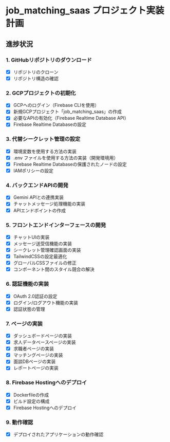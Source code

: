 # job_matching_saas プロジェクト実装計画

## 進捗状況

### 1. GitHubリポジトリのダウンロード
- [x] リポジトリのクローン
- [x] リポジトリ構造の確認

### 2. GCPプロジェクトの初期化
- [x] GCPへのログイン（Firebase CLIを使用）
- [x] 新規GCPプロジェクト「job_matching_saas」の作成
- [x] 必要なAPIの有効化（Firebase Realtime Database API）
- [x] Firebase Realtime Databaseの設定

### 3. 代替シークレット管理の設定
- [x] 環境変数を使用する方法の実装
- [x] .env ファイルを使用する方法の実装（開発環境用）
- [x] Firebase Realtime Databaseの保護されたノードの設定
- [x] IAMポリシーの設定

### 4. バックエンドAPIの開発
- [x] Gemini APIとの連携実装
- [x] チャットメッセージ処理機能の実装
- [x] APIエンドポイントの作成

### 5. フロントエンドインターフェースの開発
- [x] チャットUIの実装
- [x] メッセージ送受信機能の実装
- [x] シークレット管理確認画面の実装
- [x] TailwindCSSの設定最適化
- [x] グローバルCSSファイルの修正
- [x] コンポーネント間のスタイル競合の解決

### 6. 認証機能の実装
- [x] OAuth 2.0認証の設定
- [x] ログイン/ログアウト機能の実装
- [x] 認証状態の管理

### 7. ページの実装
- [x] ダッシュボードページの実装
- [x] 求人データベースページの実装
- [x] 求職者ページの実装
- [x] マッチングページの実装
- [x] 面談DBページの実装
- [x] レポートページの実装

### 8. Firebase Hostingへのデプロイ
- [x] Dockerfileの作成
- [x] ビルド設定の構成
- [x] Firebase Hostingへのデプロイ

### 9. 動作確認
- [x] デプロイされたアプリケーションの動作確認
